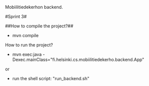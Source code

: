 Mobiilitiedekerhon backend.

#Sprint 3#

##How to compile the project?##

- mvn compile

How to run the project?

- mvn exec:java -Dexec.mainClass="fi.helsinki.cs.mobiilitiedekerho.backend.App"

or

- run the shell script: "run_backend.sh"


